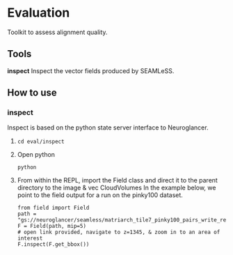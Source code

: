 # Evaluation  
Toolkit to assess alignment quality.

## Tools   
**inspect** Inspect the vector fields produced by SEAMLeSS.

## How to use  
### inspect
Inspect is based on the python state server interface to Neuroglancer.

1. `cd eval/inspect`
1. Open python

       python

1. From within the REPL, import the Field class and direct it to the parent 
directory to the image & vec CloudVolumes In the example below, we point to the 
field output for a run on the pinky100 dataset.

       from field import Field
       path = "gs://neuroglancer/seamless/matriarch_tile7_pinky100_pairs_write_res_v13"
       F = Field(path, mip=5)
       # open link provided, navigate to z=1345, & zoom in to an area of interest
       F.inspect(F.get_bbox())



